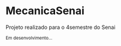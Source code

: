 ﻿# MecanicaSenai
<p>Projeto realizado para o 4semestre do Senai</p>
<small>Em desenvolvimento...</small>
